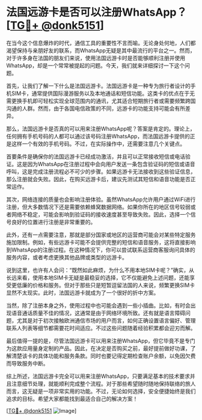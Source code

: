 # 法国远游卡是否可以注册WhatsApp？[[TG💪+ @donk5151](https://t.me/s/donk5151)]

在当今这个信息爆炸的时代，通信工具的重要性不言而喻。无论身处何地，人们都渴望保持与亲朋好友的联系，而WhatsApp无疑是其中最流行的平台之一。然而，对于许多身在法国的朋友们来说，使用法国远游卡时是否能够顺利注册并使用WhatsApp，却是一个常常被提起的问题。今天，我们就来详细探讨一下这个问题。

首先，让我们了解一下什么是法国远游卡。法国远游卡是一种专为旅行者设计的手机SIM卡，通常提供国际漫游服务以及本地通话和短信功能。这类卡的优点在于无需更换手机即可轻松实现全球范围内的通讯，尤其适合短期旅行者或需要频繁跨国沟通的人群。然而，由于各国电信政策的不同，远游卡的功能支持可能会有所差异。

那么，法国远游卡是否真的可以用来注册WhatsApp呢？答案是肯定的。理论上，任何拥有手机号码的人都可以通过该号码注册WhatsApp，而法国远游卡提供的正是这样一个有效的手机号码。不过，在实际操作中，还需要注意几个关键点。

首要条件是确保你的法国远游卡已经成功激活，并且可以正常接收短信或电话验证。这是因为WhatsApp在注册过程中会向用户发送一条包含验证码的短信或语音呼叫，这是完成注册流程必不可少的步骤。如果远游卡无法接收到这些验证信息，那么注册就会失败。因此，在购买远游卡后，建议先测试其短信和语音功能是否正常运作。

其次，网络连接的质量也会影响注册体验。虽然WhatsApp允许用户通过WiFi进行注册，但大多数情况下还是需要依赖蜂窝数据网络。如果你所在的地区信号较弱或者网络不稳定，可能会影响到验证码的接收速度甚至导致失败。因此，选择一个信号良好的位置进行注册是非常重要的。

此外，还有一点需要注意，那就是部分国家或地区的运营商可能会对某些特定服务施加限制。例如，有些远游卡可能不会提供完整的短信和语音服务，这将直接影响到WhatsApp的注册过程。在这种情况下，你可以尝试联系运营商客服询问具体的服务内容，或者考虑更换其他品牌或类型的远游卡。

说到这里，也许有人会问：“既然如此麻烦，为什么不用本地SIM卡呢？”确实，从长远来看，使用本地SIM卡无疑是最稳妥的选择，它不仅能避免上述问题，还能享受更低廉的价格和服务。但对于那些只是短暂逗留法国的人来说，频繁更换SIM卡显然不太现实。此时，法国远游卡就成为了一个很好的折中方案。

当然，除了注册本身之外，使用过程中也可能会遇到一些小插曲。比如，有时会出现语音通话质量不佳的情况，这通常是由于网络环境所致。还有就是语言障碍问题，尤其是对于初次接触欧洲通信市场的用户而言，如何正确设置语言偏好、管理联系人列表等细节都需要花时间适应。不过这些问题随着经验积累都会迎刃而解。

最后值得一提的是，尽管法国远游卡可以用来注册WhatsApp，但它毕竟不是专门为这款应用量身定制的产品。因此，在决定是否购买之前，最好提前做好功课，了解清楚该卡的具体功能和服务条款。同时也要记得定期检查账户余额，以免因欠费而导致服务中断。

综上所述，法国远游卡完全可以用来注册WhatsApp，只要满足基本的技术要求并且注意细节处理，就能顺利完成整个流程。对于那些希望随时随地保持联络的旅人而言，这无疑是一项非常实用的功能。不过，无论如何选择，安全便捷始终是我们追求的目标。希望大家都能找到最适合自己的解决方案！

[[TG💪+ @donk5151](https://t.me/s/donk5151) ![Image](https://i.postimg.cc/rwNCRYN7/Snipaste-2025-04-30-17-27-05.png)]